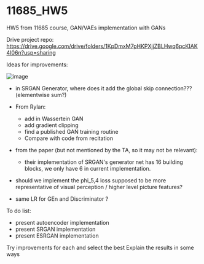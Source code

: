 # 11685_HW5
HW5 from 11685 course, GAN/VAEs implementation with GANs

Drive project repo: https://drive.google.com/drive/folders/1KpDmxM7pHKPXjjZBLHwq6pcKIAK4I06n?usp=sharing

Ideas for improvements:

![image](https://user-images.githubusercontent.com/48241673/116557246-4509d880-a8cc-11eb-8af6-37d42d6bdaee.png)


- in SRGAN Generator, where does it add the global skip connection??? (elementwise sum?)

- From Rylan:
  - add in Wassertein GAN
  - add gradient clipping
  - find a published GAN training routine
  - Compare with code from recitation



- from the paper (but not mentioned by the TA, so it may not be relevant):
  - their implementation of SRGAN's generator net has 16 building blocks, we only have 6 in current implementation.


- should we implement the phi_5,4 loss supposed to be more representative of visual perception / higher level picture features?
- same LR for GEn and Discriminator ?



To do list:
- present autoencoder implementation
- present SRGAN implementation
- present ESRGAN implementation

Try improvements for each and select the best
Explain the results in some ways




